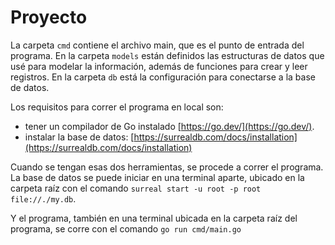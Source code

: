 # Proyecto

La carpeta `cmd` contiene el archivo main, que es el punto de entrada del programa.
En la carpeta `models` están definidos las estructuras de datos que usé para modelar la información, además de funciones para crear y leer registros.
En la carpeta `db` está la configuración para conectarse a la base de datos.

Los requisitos para correr el programa en local son:
- tener un compilador de Go instalado [https://go.dev/](https://go.dev/).
- instalar la base de datos: [https://surrealdb.com/docs/installation](https://surrealdb.com/docs/installation)

Cuando se tengan esas dos herramientas, se procede a correr el programa. La base de datos se puede iniciar en una terminal aparte, ubicado en la carpeta raíz con el comando `surreal start -u root -p root file://./my.db`.

Y el programa, también en una terminal ubicada en la carpeta raíz del programa, se corre con el comando `go run cmd/main.go`
